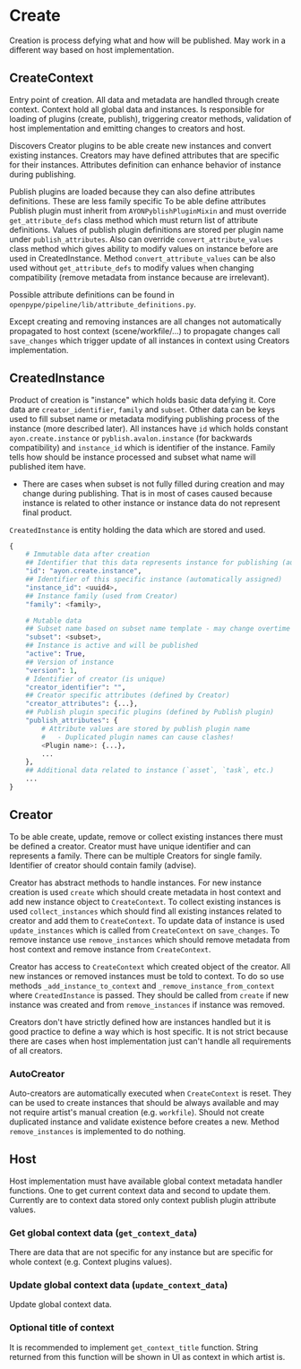 # Create
Creation is process defying what and how will be published. May work in a different way based on host implementation.

## CreateContext
Entry point of creation. All data and metadata are handled through create context. Context hold all global data and instances. Is responsible for loading of plugins (create, publish), triggering creator methods, validation of host implementation and emitting changes to creators and host.

Discovers Creator plugins to be able create new instances and convert existing instances. Creators may have defined attributes that are specific for their instances. Attributes definition can enhance behavior of instance during publishing.

Publish plugins are loaded because they can also define attributes definitions. These are less family specific To be able define attributes Publish plugin must inherit from `AYONPyblishPluginMixin` and must override `get_attribute_defs` class method which must return list of attribute definitions. Values of publish plugin definitions are stored per plugin name under `publish_attributes`. Also can override `convert_attribute_values` class method which gives ability to modify values on instance before are used in CreatedInstance. Method `convert_attribute_values` can be also used without `get_attribute_defs` to modify values when changing compatibility (remove metadata from instance because are irrelevant).

Possible attribute definitions can be found in `openpype/pipeline/lib/attribute_definitions.py`.

Except creating and removing instances are all changes not automatically propagated to host context (scene/workfile/...) to propagate changes call `save_changes` which trigger update of all instances in context using Creators implementation.


## CreatedInstance
Product of creation is "instance" which holds basic data defying it. Core data are `creator_identifier`, `family` and `subset`. Other data can be keys used to fill subset name or metadata modifying publishing process of the instance (more described later). All instances have `id` which holds constant `ayon.create.instance` or `pyblish.avalon.instance` (for backwards compatibility) and `instance_id` which is identifier of the instance.
Family tells how should be instance processed and subset what name will published item have.
- There are cases when subset is not fully filled during creation and may change during publishing. That is in most of cases caused because instance is related to other instance or instance data do not represent final product.

`CreatedInstance` is entity holding the data which are stored and used.

```python
{
    # Immutable data after creation
    ## Identifier that this data represents instance for publishing (automatically assigned)
    "id": "ayon.create.instance",
    ## Identifier of this specific instance (automatically assigned)
    "instance_id": <uuid4>,
    ## Instance family (used from Creator)
    "family": <family>,

    # Mutable data
    ## Subset name based on subset name template - may change overtime (on context change)
    "subset": <subset>,
    ## Instance is active and will be published
    "active": True,
    ## Version of instance
    "version": 1,
    # Identifier of creator (is unique)
    "creator_identifier": "",
    ## Creator specific attributes (defined by Creator)
    "creator_attributes": {...},
    ## Publish plugin specific plugins (defined by Publish plugin)
    "publish_attributes": {
        # Attribute values are stored by publish plugin name
        #   - Duplicated plugin names can cause clashes!
        <Plugin name>: {...},
        ...
    },
    ## Additional data related to instance (`asset`, `task`, etc.)
    ...
}
```

## Creator
To be able create, update, remove or collect existing instances there must be defined a creator. Creator must have unique identifier and can represents a family. There can be multiple Creators for single family. Identifier of creator should contain family (advise).

Creator has abstract methods to handle instances. For new instance creation is used `create` which should create metadata in host context and add new instance object to `CreateContext`. To collect existing instances is used `collect_instances` which should find all existing instances related to creator and add them to `CreateContext`. To update data of instance is used `update_instances` which is called from `CreateContext` on `save_changes`. To remove instance use `remove_instances` which should remove metadata from host context and remove instance from `CreateContext`.

Creator has access to `CreateContext` which created object of the creator. All new instances or removed instances must be told to context. To do so use methods `_add_instance_to_context` and `_remove_instance_from_context` where `CreatedInstance` is passed. They should be called from `create` if new instance was created and from `remove_instances` if instance was removed.

Creators don't have strictly defined how are instances handled but it is good practice to define a way which is host specific. It is not strict because there are cases when host implementation just can't handle all requirements of all creators.

### AutoCreator
Auto-creators are automatically executed when `CreateContext` is reset. They can be used to create instances that should be always available and may not require artist's manual creation (e.g. `workfile`). Should not create duplicated instance and validate existence before creates a new. Method `remove_instances` is implemented to do nothing.

## Host
Host implementation must have available global context metadata handler functions. One to get current context data and second to update them. Currently are to context data stored only context publish plugin attribute values.

### Get global context data (`get_context_data`)
There are data that are not specific for any instance but are specific for whole context (e.g. Context plugins values).

### Update global context data (`update_context_data`)
Update global context data.

### Optional title of context
It is recommended to implement `get_context_title` function. String returned from this function will be shown in UI as context in which artist is.

